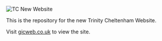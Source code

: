 ![TC New Website](http://www.gicweb.co.uk/wp-content/uploads/2014/05/Trinity-Cheltenham-BLACK2.png)

This is the repository for the new Trinity Cheltenham Website.

Visit [gicweb.co.uk](http://gicwe.co.uk) to view the site.